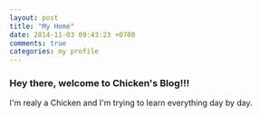 ```yaml
---
layout: post
title: "My Home"
date: 2014-11-03 09:43:23 +0700
comments: true
categories: my profile
---
```


### Hey there, welcome to Chicken's Blog!!!

I'm realy a Chicken and I'm trying to learn everything day by day.
